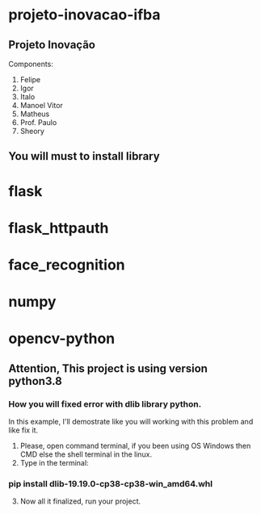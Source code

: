 # projeto-inovacao-ifba
## Projeto Inovação 

Components:
1. Felipe
2. Igor
3. Italo
4. Manoel Vitor
5. Matheus
6. Prof. Paulo
7. Sheory

## You will must to install library
# flask
# flask_httpauth
# face_recognition
# numpy
# opencv-python

## Attention, This project is using version python3.8 

### How you will fixed error with dlib library python.
In this example, I'll demostrate like you will working  with this problem and like fix it.
1. Please, open command terminal, if you been using OS Windows then CMD else  the shell terminal in the linux.
2. Type in the terminal: 
### pip install dlib-19.19.0-cp38-cp38-win_amd64.whl
3. Now all it finalized, run your project.